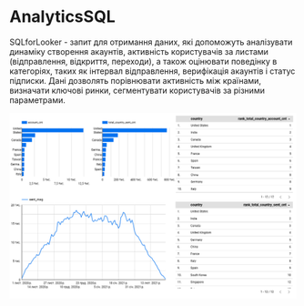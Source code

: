 # AnalyticsSQL
SQLforLooker - запит для отримання даних, які допоможуть аналізувати динаміку створення акаунтів, активність користувачів за листами (відправлення, відкриття, переходи), а також оцінювати поведінку в категоріях, таких як інтервал відправлення, верифікація акаунтів і статус підписки. Дані дозволять порівнювати активність між країнами, визначати ключові ринки, сегментувати користувачів за різними параметрами.

[![Dashboard Preview](images/Preview.png)](https://lookerstudio.google.com/reporting/2d82c37a-e5ac-42b5-a54b-efe283edb6b6)
